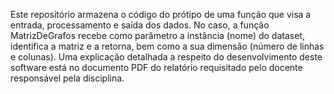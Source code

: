 Este repositório armazena o código do prótipo de uma função que visa a entrada, processamento e saída dos dados. No caso, a função MatrizDeGrafos recebe como parâmetro a instância (nome)
do dataset, identifica a matriz e a retorna, bem como a sua dimensão (número de linhas e colunas). Uma explicação detalhada a respeito do desenvolvimento deste software está no documento PDF
do relatório requisitado pelo docente responsável pela disciplina. 
